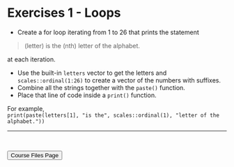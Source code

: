 Exercises 1 - Loops
================

-   Create a for loop iterating from 1 to 26 that prints the statement

> (letter) is the (nth) letter of the alphabet.

at each iteration.

-   Use the built-in `letters` vector to get the letters and
    `scales::ordinal(1:26)` to create a vector of the numbers with
    suffixes.  
-   Combine all the strings together with the `paste()` function.  
-   Place that line of code inside a `print()` function.

For example,  
`print(paste(letters[1], "is the", scales::ordinal(1), "letter of the alphabet."))`

<hr>

<br>

<a href = "https://jbpost2.github.io/Improving-R-Programs/CourseFiles.html"><button type="button">Course
Files Page</button></a>

